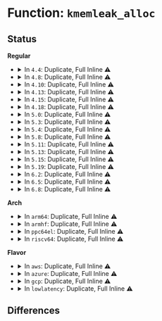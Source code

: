 # Function: <code>kmemleak_alloc</code>

## Status
<b>Regular</b>
<ul>
<li>
<details>
<summary>In <code>4.4</code>: Duplicate, Full Inline ⚠️</summary>

**Collision:** Static Duplication

**Inline:** Full

**Transformation:** False

**Instances:**

```
In mm/page_alloc.c (0)
Location: include/linux/kmemleak.h:66
Inline: True
```
```
In mm/slab_common.c (0)
Location: include/linux/kmemleak.h:66
Inline: True
```
```
In mm/vmalloc.c (0)
Location: include/linux/kmemleak.h:66
Inline: True
```
```
In mm/nobootmem.c (0)
Location: include/linux/kmemleak.h:66
Inline: True
```
```
In mm/memblock.c (0)
Location: include/linux/kmemleak.h:66
Inline: True
```
```
In mm/slub.c (0)
Location: include/linux/kmemleak.h:66
Inline: True
```
```
In block/blk-mq.c (0)
Location: include/linux/kmemleak.h:66
Inline: True
```
```
In lib/scatterlist.c (0)
Location: include/linux/kmemleak.h:66
Inline: True
```
</details>
</li>
<li>
<details>
<summary>In <code>4.8</code>: Duplicate, Full Inline ⚠️</summary>

**Collision:** Static Duplication

**Inline:** Full

**Transformation:** False

**Instances:**

```
In mm/page_alloc.c (0)
Location: include/linux/kmemleak.h:66
Inline: True
```
```
In mm/slab_common.c (0)
Location: include/linux/kmemleak.h:66
Inline: True
```
```
In mm/vmalloc.c (0)
Location: include/linux/kmemleak.h:66
Inline: True
```
```
In mm/nobootmem.c (0)
Location: include/linux/kmemleak.h:66
Inline: True
```
```
In mm/memblock.c (0)
Location: include/linux/kmemleak.h:66
Inline: True
```
```
In mm/slub.c (0)
Location: include/linux/kmemleak.h:66
Inline: True
```
```
In block/blk-mq.c (0)
Location: include/linux/kmemleak.h:66
Inline: True
```
```
In lib/scatterlist.c (0)
Location: include/linux/kmemleak.h:66
Inline: True
```
</details>
</li>
<li>
<details>
<summary>In <code>4.10</code>: Duplicate, Full Inline ⚠️</summary>

**Collision:** Static Duplication

**Inline:** Full

**Transformation:** False

**Instances:**

```
In mm/page_alloc.c (0)
Location: include/linux/kmemleak.h:71
Inline: True
```
```
In mm/slab_common.c (0)
Location: include/linux/kmemleak.h:71
Inline: True
```
```
In mm/vmalloc.c (0)
Location: include/linux/kmemleak.h:71
Inline: True
```
```
In mm/nobootmem.c (0)
Location: include/linux/kmemleak.h:71
Inline: True
```
```
In mm/memblock.c (0)
Location: include/linux/kmemleak.h:71
Inline: True
```
```
In mm/slub.c (0)
Location: include/linux/kmemleak.h:71
Inline: True
```
```
In block/blk-mq.c (0)
Location: include/linux/kmemleak.h:71
Inline: True
```
```
In lib/scatterlist.c (0)
Location: include/linux/kmemleak.h:71
Inline: True
```
```
In drivers/iommu/amd_iommu_init.c (0)
Location: include/linux/kmemleak.h:71
Inline: True
```
</details>
</li>
<li>
<details>
<summary>In <code>4.13</code>: Duplicate, Full Inline ⚠️</summary>

**Collision:** Static Duplication

**Inline:** Full

**Transformation:** False

**Instances:**

```
In mm/page_alloc.c (0)
Location: include/linux/kmemleak.h:74
Inline: True
```
```
In mm/slab_common.c (0)
Location: include/linux/kmemleak.h:74
Inline: True
```
```
In mm/nobootmem.c (0)
Location: include/linux/kmemleak.h:74
Inline: True
```
```
In mm/memblock.c (0)
Location: include/linux/kmemleak.h:74
Inline: True
```
```
In mm/slub.c (0)
Location: include/linux/kmemleak.h:74
Inline: True
```
```
In block/blk-mq.c (0)
Location: include/linux/kmemleak.h:74
Inline: True
```
```
In lib/scatterlist.c (0)
Location: include/linux/kmemleak.h:74
Inline: True
```
```
In drivers/iommu/amd_iommu_init.c (0)
Location: include/linux/kmemleak.h:74
Inline: True
```
</details>
</li>
<li>
<details>
<summary>In <code>4.15</code>: Duplicate, Full Inline ⚠️</summary>

**Collision:** Static Duplication

**Inline:** Full

**Transformation:** False

**Instances:**

```
In mm/page_alloc.c (0)
Location: include/linux/kmemleak.h:74
Inline: True
```
```
In mm/slab_common.c (0)
Location: include/linux/kmemleak.h:74
Inline: True
```
```
In mm/nobootmem.c (0)
Location: include/linux/kmemleak.h:74
Inline: True
```
```
In mm/memblock.c (0)
Location: include/linux/kmemleak.h:74
Inline: True
```
```
In mm/slub.c (0)
Location: include/linux/kmemleak.h:74
Inline: True
```
```
In block/blk-mq.c (0)
Location: include/linux/kmemleak.h:74
Inline: True
```
```
In lib/scatterlist.c (0)
Location: include/linux/kmemleak.h:74
Inline: True
```
```
In drivers/iommu/amd_iommu_init.c (0)
Location: include/linux/kmemleak.h:74
Inline: True
```
</details>
</li>
<li>
<details>
<summary>In <code>4.18</code>: Duplicate, Full Inline ⚠️</summary>

**Collision:** Static Duplication

**Inline:** Full

**Transformation:** False

**Instances:**

```
In mm/page_alloc.c (0)
Location: include/linux/kmemleak.h:74
Inline: True
```
```
In mm/slab_common.c (0)
Location: include/linux/kmemleak.h:74
Inline: True
```
```
In mm/nobootmem.c (0)
Location: include/linux/kmemleak.h:74
Inline: True
```
```
In mm/memblock.c (0)
Location: include/linux/kmemleak.h:74
Inline: True
```
```
In mm/slub.c (0)
Location: include/linux/kmemleak.h:74
Inline: True
```
```
In block/blk-mq.c (0)
Location: include/linux/kmemleak.h:74
Inline: True
```
```
In lib/scatterlist.c (0)
Location: include/linux/kmemleak.h:74
Inline: True
```
```
In drivers/iommu/amd_iommu_init.c (0)
Location: include/linux/kmemleak.h:74
Inline: True
```
</details>
</li>
<li>
<details>
<summary>In <code>5.0</code>: Duplicate, Full Inline ⚠️</summary>

**Collision:** Static Duplication

**Inline:** Full

**Transformation:** False

**Instances:**

```
In mm/page_alloc.c (0)
Location: include/linux/kmemleak.h:74
Inline: True
```
```
In mm/slab_common.c (0)
Location: include/linux/kmemleak.h:74
Inline: True
```
```
In mm/memblock.c (0)
Location: include/linux/kmemleak.h:74
Inline: True
```
```
In mm/slub.c (0)
Location: include/linux/kmemleak.h:74
Inline: True
```
```
In block/blk-mq.c (0)
Location: include/linux/kmemleak.h:74
Inline: True
```
```
In lib/scatterlist.c (0)
Location: include/linux/kmemleak.h:74
Inline: True
```
```
In drivers/iommu/amd_iommu_init.c (0)
Location: include/linux/kmemleak.h:74
Inline: True
```
```
In net/core/neighbour.c (0)
Location: include/linux/kmemleak.h:74
Inline: True
```
</details>
</li>
<li>
<details>
<summary>In <code>5.3</code>: Duplicate, Full Inline ⚠️</summary>

**Collision:** Static Duplication

**Inline:** Full

**Transformation:** False

**Instances:**

```
In mm/slab_common.c (0)
Location: include/linux/kmemleak.h:62
Inline: True
```
```
In mm/page_alloc.c (0)
Location: include/linux/kmemleak.h:62
Inline: True
```
```
In mm/slub.c (0)
Location: include/linux/kmemleak.h:62
Inline: True
```
```
In block/blk-mq.c (0)
Location: include/linux/kmemleak.h:62
Inline: True
```
```
In lib/scatterlist.c (0)
Location: include/linux/kmemleak.h:62
Inline: True
```
```
In drivers/iommu/amd_iommu_init.c (0)
Location: include/linux/kmemleak.h:62
Inline: True
```
```
In net/core/neighbour.c (0)
Location: include/linux/kmemleak.h:62
Inline: True
```
</details>
</li>
<li>
<details>
<summary>In <code>5.4</code>: Duplicate, Full Inline ⚠️</summary>

**Collision:** Static Duplication

**Inline:** Full

**Transformation:** False

**Instances:**

```
In mm/slab_common.c (0)
Location: include/linux/kmemleak.h:62
Inline: True
```
```
In mm/page_alloc.c (0)
Location: include/linux/kmemleak.h:62
Inline: True
```
```
In mm/slub.c (0)
Location: include/linux/kmemleak.h:62
Inline: True
```
```
In block/blk-mq.c (0)
Location: include/linux/kmemleak.h:62
Inline: True
```
```
In lib/scatterlist.c (0)
Location: include/linux/kmemleak.h:62
Inline: True
```
```
In lib/generic-radix-tree.c (0)
Location: include/linux/kmemleak.h:62
Inline: True
```
```
In drivers/iommu/amd_iommu_init.c (0)
Location: include/linux/kmemleak.h:62
Inline: True
```
```
In net/core/neighbour.c (0)
Location: include/linux/kmemleak.h:62
Inline: True
```
</details>
</li>
<li>
<details>
<summary>In <code>5.8</code>: Duplicate, Full Inline ⚠️</summary>

**Collision:** Static Duplication

**Inline:** Full

**Transformation:** False

**Instances:**

```
In mm/slab_common.c (0)
Location: include/linux/kmemleak.h:62
Inline: True
```
```
In mm/page_alloc.c (ffffffff82cfc77a)
Location: include/linux/kmemleak.h:62
Inline: True
Inline callers:
  - mm/page_alloc.c:alloc_large_system_hash
```
```
In mm/slub.c (0)
Location: include/linux/kmemleak.h:62
Inline: True
```
```
In block/blk-mq.c (0)
Location: include/linux/kmemleak.h:62
Inline: True
```
```
In lib/scatterlist.c (0)
Location: include/linux/kmemleak.h:62
Inline: True
```
```
In lib/generic-radix-tree.c (0)
Location: include/linux/kmemleak.h:62
Inline: True
```
```
In drivers/iommu/amd/init.c (0)
Location: include/linux/kmemleak.h:62
Inline: True
```
```
In net/core/neighbour.c (ffffffff81a1142d)
Location: include/linux/kmemleak.h:62
Inline: True
Inline callers:
  - net/core/neighbour.c:neigh_hash_alloc
```
</details>
</li>
<li>
<details>
<summary>In <code>5.11</code>: Duplicate, Full Inline ⚠️</summary>

**Collision:** Static Duplication

**Inline:** Full

**Transformation:** False

**Instances:**

```
In mm/slab_common.c (0)
Location: include/linux/kmemleak.h:62
Inline: True
```
```
In mm/page_alloc.c (ffffffff82fe919e)
Location: include/linux/kmemleak.h:62
Inline: True
Inline callers:
  - mm/page_alloc.c:alloc_large_system_hash
```
```
In mm/slub.c (0)
Location: include/linux/kmemleak.h:62
Inline: True
```
```
In block/blk-mq.c (0)
Location: include/linux/kmemleak.h:62
Inline: True
```
```
In lib/scatterlist.c (0)
Location: include/linux/kmemleak.h:62
Inline: True
```
```
In lib/generic-radix-tree.c (0)
Location: include/linux/kmemleak.h:62
Inline: True
```
```
In drivers/iommu/amd/init.c (0)
Location: include/linux/kmemleak.h:62
Inline: True
```
```
In net/core/neighbour.c (0)
Location: include/linux/kmemleak.h:62
Inline: True
```
</details>
</li>
<li>
<details>
<summary>In <code>5.13</code>: Duplicate, Full Inline ⚠️</summary>

**Collision:** Static Duplication

**Inline:** Full

**Transformation:** False

**Instances:**

```
In mm/slab_common.c (0)
Location: include/linux/kmemleak.h:62
Inline: True
```
```
In mm/page_alloc.c (ffffffff831f39d0)
Location: include/linux/kmemleak.h:62
Inline: True
Inline callers:
  - mm/page_alloc.c:alloc_large_system_hash
```
```
In mm/slub.c (0)
Location: include/linux/kmemleak.h:62
Inline: True
```
```
In block/blk-mq.c (0)
Location: include/linux/kmemleak.h:62
Inline: True
```
```
In lib/scatterlist.c (0)
Location: include/linux/kmemleak.h:62
Inline: True
```
```
In lib/generic-radix-tree.c (0)
Location: include/linux/kmemleak.h:62
Inline: True
```
```
In drivers/iommu/amd/init.c (0)
Location: include/linux/kmemleak.h:62
Inline: True
```
```
In net/core/neighbour.c (0)
Location: include/linux/kmemleak.h:62
Inline: True
```
</details>
</li>
<li>
<details>
<summary>In <code>5.15</code>: Duplicate, Full Inline ⚠️</summary>

**Collision:** Static Duplication

**Inline:** Full

**Transformation:** False

**Instances:**

```
In kernel/trace/tracing_map.c (0)
Location: include/linux/kmemleak.h:62
Inline: True
```
```
In mm/slab_common.c (0)
Location: include/linux/kmemleak.h:62
Inline: True
```
```
In mm/page_alloc.c (ffffffff832d9ccc)
Location: include/linux/kmemleak.h:62
Inline: True
Inline callers:
  - mm/page_alloc.c:alloc_large_system_hash
```
```
In mm/slub.c (0)
Location: include/linux/kmemleak.h:62
Inline: True
```
```
In block/blk-mq.c (0)
Location: include/linux/kmemleak.h:62
Inline: True
```
```
In lib/scatterlist.c (0)
Location: include/linux/kmemleak.h:62
Inline: True
```
```
In lib/generic-radix-tree.c (0)
Location: include/linux/kmemleak.h:62
Inline: True
```
```
In drivers/iommu/amd/init.c (0)
Location: include/linux/kmemleak.h:62
Inline: True
```
```
In net/core/neighbour.c (0)
Location: include/linux/kmemleak.h:62
Inline: True
```
</details>
</li>
<li>
<details>
<summary>In <code>5.19</code>: Duplicate, Full Inline ⚠️</summary>

**Collision:** Static Duplication

**Inline:** Full

**Transformation:** False

**Instances:**

```
In kernel/trace/tracing_map.c (0)
Location: include/linux/kmemleak.h:62
Inline: True
```
```
In mm/slab_common.c (0)
Location: include/linux/kmemleak.h:62
Inline: True
```
```
In mm/page_alloc.c (ffffffff8348ecbf)
Location: include/linux/kmemleak.h:62
Inline: True
Inline callers:
  - mm/page_alloc.c:alloc_large_system_hash
```
```
In mm/slub.c (0)
Location: include/linux/kmemleak.h:62
Inline: True
```
```
In block/blk-mq.c (0)
Location: include/linux/kmemleak.h:62
Inline: True
```
```
In lib/scatterlist.c (0)
Location: include/linux/kmemleak.h:62
Inline: True
```
```
In lib/generic-radix-tree.c (0)
Location: include/linux/kmemleak.h:62
Inline: True
```
```
In drivers/iommu/amd/init.c (0)
Location: include/linux/kmemleak.h:62
Inline: True
```
```
In net/core/neighbour.c (0)
Location: include/linux/kmemleak.h:62
Inline: True
```
</details>
</li>
<li>
<details>
<summary>In <code>6.2</code>: Duplicate, Full Inline ⚠️</summary>

**Collision:** Static Duplication

**Inline:** Full

**Transformation:** False

**Instances:**

```
In kernel/trace/tracing_map.c (0)
Location: include/linux/kmemleak.h:61
Inline: True
```
```
In mm/slab_common.c (0)
Location: include/linux/kmemleak.h:61
Inline: True
```
```
In mm/page_alloc.c (ffffffff83ec0f90)
Location: include/linux/kmemleak.h:61
Inline: True
Inline callers:
  - mm/page_alloc.c:alloc_large_system_hash
```
```
In block/blk-mq.c (0)
Location: include/linux/kmemleak.h:61
Inline: True
```
```
In lib/scatterlist.c (0)
Location: include/linux/kmemleak.h:61
Inline: True
```
```
In lib/generic-radix-tree.c (0)
Location: include/linux/kmemleak.h:61
Inline: True
```
```
In drivers/iommu/amd/init.c (0)
Location: include/linux/kmemleak.h:61
Inline: True
```
```
In net/core/neighbour.c (0)
Location: include/linux/kmemleak.h:61
Inline: True
```
</details>
</li>
<li>
<details>
<summary>In <code>6.5</code>: Duplicate, Full Inline ⚠️</summary>

**Collision:** Static Duplication

**Inline:** Full

**Transformation:** False

**Instances:**

```
In kernel/trace/tracing_map.c (0)
Location: include/linux/kmemleak.h:61
Inline: True
```
```
In mm/mm_init.c (ffffffff836e2c31)
Location: include/linux/kmemleak.h:61
Inline: True
Inline callers:
  - mm/mm_init.c:alloc_large_system_hash
```
```
In mm/slab_common.c (0)
Location: include/linux/kmemleak.h:61
Inline: True
```
```
In block/blk-mq.c (0)
Location: include/linux/kmemleak.h:61
Inline: True
```
```
In lib/scatterlist.c (0)
Location: include/linux/kmemleak.h:61
Inline: True
```
```
In lib/generic-radix-tree.c (0)
Location: include/linux/kmemleak.h:61
Inline: True
```
```
In drivers/iommu/amd/init.c (0)
Location: include/linux/kmemleak.h:61
Inline: True
```
```
In net/core/neighbour.c (0)
Location: include/linux/kmemleak.h:61
Inline: True
```
</details>
</li>
<li>
<details>
<summary>In <code>6.8</code>: Duplicate, Full Inline ⚠️</summary>

**Collision:** Static Duplication

**Inline:** Full

**Transformation:** False

**Instances:**

```
In kernel/trace/trace.c (0)
Location: include/linux/kmemleak.h:61
Inline: True
```
```
In kernel/trace/tracing_map.c (0)
Location: include/linux/kmemleak.h:61
Inline: True
```
```
In mm/mm_init.c (ffffffff83915527)
Location: include/linux/kmemleak.h:61
Inline: True
Inline callers:
  - mm/mm_init.c:alloc_large_system_hash
```
```
In mm/slub.c (0)
Location: include/linux/kmemleak.h:61
Inline: True
```
```
In block/blk-mq.c (0)
Location: include/linux/kmemleak.h:61
Inline: True
```
```
In lib/scatterlist.c (0)
Location: include/linux/kmemleak.h:61
Inline: True
```
```
In lib/generic-radix-tree.c (0)
Location: include/linux/kmemleak.h:61
Inline: True
```
```
In drivers/iommu/amd/init.c (0)
Location: include/linux/kmemleak.h:61
Inline: True
```
```
In net/core/neighbour.c (0)
Location: include/linux/kmemleak.h:61
Inline: True
```
</details>
</li>
</ul>
<b>Arch</b>
<ul>
<li>
<details>
<summary>In <code>arm64</code>: Duplicate, Full Inline ⚠️</summary>

**Collision:** Static Duplication

**Inline:** Full

**Transformation:** False

**Instances:**

```
In mm/slab_common.c (0)
Location: include/linux/kmemleak.h:62
Inline: True
```
```
In mm/page_alloc.c (0)
Location: include/linux/kmemleak.h:62
Inline: True
```
```
In mm/slub.c (0)
Location: include/linux/kmemleak.h:62
Inline: True
```
```
In block/blk-mq.c (0)
Location: include/linux/kmemleak.h:62
Inline: True
```
```
In lib/scatterlist.c (0)
Location: include/linux/kmemleak.h:62
Inline: True
```
```
In lib/generic-radix-tree.c (0)
Location: include/linux/kmemleak.h:62
Inline: True
```
```
In net/core/neighbour.c (0)
Location: include/linux/kmemleak.h:62
Inline: True
```
</details>
</li>
<li>
<details>
<summary>In <code>armhf</code>: Duplicate, Full Inline ⚠️</summary>

**Collision:** Static Duplication

**Inline:** Full

**Transformation:** False

**Instances:**

```
In mm/slab_common.c (0)
Location: include/linux/kmemleak.h:62
Inline: True
```
```
In mm/page_alloc.c (c15321f0)
Location: include/linux/kmemleak.h:62
Inline: True
Inline callers:
  - mm/page_alloc.c:alloc_large_system_hash
```
```
In block/blk-mq.c (0)
Location: include/linux/kmemleak.h:62
Inline: True
```
```
In lib/scatterlist.c (0)
Location: include/linux/kmemleak.h:62
Inline: True
```
```
In lib/generic-radix-tree.c (0)
Location: include/linux/kmemleak.h:62
Inline: True
```
```
In net/core/neighbour.c (c0d00e80)
Location: include/linux/kmemleak.h:62
Inline: True
Inline callers:
  - net/core/neighbour.c:neigh_hash_alloc
```
</details>
</li>
<li>
<details>
<summary>In <code>ppc64el</code>: Duplicate, Full Inline ⚠️</summary>

**Collision:** Static Duplication

**Inline:** Full

**Transformation:** False

**Instances:**

```
In mm/slab_common.c (0)
Location: include/linux/kmemleak.h:62
Inline: True
```
```
In mm/page_alloc.c (0)
Location: include/linux/kmemleak.h:62
Inline: True
```
```
In mm/slub.c (0)
Location: include/linux/kmemleak.h:62
Inline: True
```
```
In block/blk-mq.c (0)
Location: include/linux/kmemleak.h:62
Inline: True
```
```
In lib/scatterlist.c (0)
Location: include/linux/kmemleak.h:62
Inline: True
```
```
In lib/generic-radix-tree.c (0)
Location: include/linux/kmemleak.h:62
Inline: True
```
```
In net/core/neighbour.c (0)
Location: include/linux/kmemleak.h:62
Inline: True
```
</details>
</li>
<li>
<details>
<summary>In <code>riscv64</code>: Duplicate, Full Inline ⚠️</summary>

**Collision:** Static Duplication

**Inline:** Full

**Transformation:** False

**Instances:**

```
In mm/slab_common.c (0)
Location: include/linux/kmemleak.h:62
Inline: True
```
```
In mm/page_alloc.c (0)
Location: include/linux/kmemleak.h:62
Inline: True
```
```
In block/blk-mq.c (0)
Location: include/linux/kmemleak.h:62
Inline: True
```
```
In lib/scatterlist.c (0)
Location: include/linux/kmemleak.h:62
Inline: True
```
```
In lib/generic-radix-tree.c (0)
Location: include/linux/kmemleak.h:62
Inline: True
```
```
In net/core/neighbour.c (0)
Location: include/linux/kmemleak.h:62
Inline: True
```
</details>
</li>
</ul>
<b>Flavor</b>
<ul>
<li>
<details>
<summary>In <code>aws</code>: Duplicate, Full Inline ⚠️</summary>

**Collision:** Static Duplication

**Inline:** Full

**Transformation:** False

**Instances:**

```
In mm/slab_common.c (0)
Location: include/linux/kmemleak.h:62
Inline: True
```
```
In mm/page_alloc.c (0)
Location: include/linux/kmemleak.h:62
Inline: True
```
```
In mm/slub.c (0)
Location: include/linux/kmemleak.h:62
Inline: True
```
```
In block/blk-mq.c (0)
Location: include/linux/kmemleak.h:62
Inline: True
```
```
In lib/scatterlist.c (0)
Location: include/linux/kmemleak.h:62
Inline: True
```
```
In lib/generic-radix-tree.c (0)
Location: include/linux/kmemleak.h:62
Inline: True
```
```
In drivers/iommu/amd_iommu_init.c (0)
Location: include/linux/kmemleak.h:62
Inline: True
```
```
In net/core/neighbour.c (0)
Location: include/linux/kmemleak.h:62
Inline: True
```
</details>
</li>
<li>
<details>
<summary>In <code>azure</code>: Duplicate, Full Inline ⚠️</summary>

**Collision:** Static Duplication

**Inline:** Full

**Transformation:** False

**Instances:**

```
In mm/slab_common.c (0)
Location: include/linux/kmemleak.h:62
Inline: True
```
```
In mm/page_alloc.c (0)
Location: include/linux/kmemleak.h:62
Inline: True
```
```
In mm/slub.c (0)
Location: include/linux/kmemleak.h:62
Inline: True
```
```
In block/blk-mq.c (0)
Location: include/linux/kmemleak.h:62
Inline: True
```
```
In lib/scatterlist.c (0)
Location: include/linux/kmemleak.h:62
Inline: True
```
```
In lib/generic-radix-tree.c (0)
Location: include/linux/kmemleak.h:62
Inline: True
```
```
In drivers/iommu/amd_iommu_init.c (0)
Location: include/linux/kmemleak.h:62
Inline: True
```
```
In net/core/neighbour.c (0)
Location: include/linux/kmemleak.h:62
Inline: True
```
</details>
</li>
<li>
<details>
<summary>In <code>gcp</code>: Duplicate, Full Inline ⚠️</summary>

**Collision:** Static Duplication

**Inline:** Full

**Transformation:** False

**Instances:**

```
In mm/slab_common.c (0)
Location: include/linux/kmemleak.h:62
Inline: True
```
```
In mm/page_alloc.c (0)
Location: include/linux/kmemleak.h:62
Inline: True
```
```
In mm/slub.c (0)
Location: include/linux/kmemleak.h:62
Inline: True
```
```
In block/blk-mq.c (0)
Location: include/linux/kmemleak.h:62
Inline: True
```
```
In lib/scatterlist.c (0)
Location: include/linux/kmemleak.h:62
Inline: True
```
```
In lib/generic-radix-tree.c (0)
Location: include/linux/kmemleak.h:62
Inline: True
```
```
In drivers/iommu/amd_iommu_init.c (0)
Location: include/linux/kmemleak.h:62
Inline: True
```
```
In net/core/neighbour.c (0)
Location: include/linux/kmemleak.h:62
Inline: True
```
</details>
</li>
<li>
<details>
<summary>In <code>lowlatency</code>: Duplicate, Full Inline ⚠️</summary>

**Collision:** Static Duplication

**Inline:** Full

**Transformation:** False

**Instances:**

```
In mm/slab_common.c (0)
Location: include/linux/kmemleak.h:62
Inline: True
```
```
In mm/page_alloc.c (0)
Location: include/linux/kmemleak.h:62
Inline: True
```
```
In mm/slub.c (0)
Location: include/linux/kmemleak.h:62
Inline: True
```
```
In block/blk-mq.c (0)
Location: include/linux/kmemleak.h:62
Inline: True
```
```
In lib/scatterlist.c (0)
Location: include/linux/kmemleak.h:62
Inline: True
```
```
In lib/generic-radix-tree.c (0)
Location: include/linux/kmemleak.h:62
Inline: True
```
```
In drivers/iommu/amd_iommu_init.c (0)
Location: include/linux/kmemleak.h:62
Inline: True
```
```
In net/core/neighbour.c (0)
Location: include/linux/kmemleak.h:62
Inline: True
```
</details>
</li>
</ul>

## Differences
